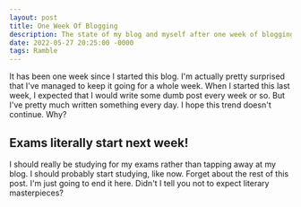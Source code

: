 ```yaml
---
layout: post
title: One Week Of Blogging
description: The state of my blog and myself after one week of blogging.
date: 2022-05-27 20:25:00 -0000
tags: Ramble
---
```


It has been one week since I started this blog. I'm actually pretty surprised that I've managed to keep it going for a whole week. When I started this last week, I expected that I would write some dumb post every week or so. But I've pretty much written something every day. I hope this trend doesn't continue. Why?

## Exams literally start next week!

I should really be studying for my exams rather than tapping away at my blog. I should probably start studying, like now. Forget about the rest of this post. I'm just going to end it here. Didn't I tell you not to expect literary masterpieces?
